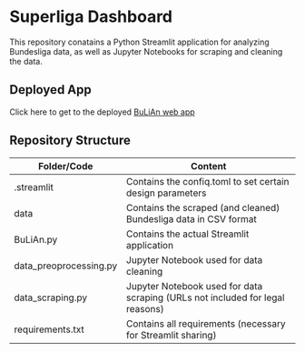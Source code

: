 # Superliga Dashboard

This repository conatains a Python Streamlit application for analyzing Bundesliga data, as well as Jupyter Notebooks for scraping and cleaning the data.

## Deployed App
Click here to get to the deployed [BuLiAn web app](https:"".py)

## Repository Structure
| Folder/Code | Content |
| ------------- | ------------- |
| .streamlit | Contains the confiq.toml to set certain design parameters |
| data | Contains the scraped (and cleaned) Bundesliga data in CSV format |
| BuLiAn.py | Contains the actual Streamlit application |
| data_preoprocessing.py | Jupyter Notebook used for data cleaning |
| data_scraping.py | Jupyter Notebook used for data scraping (URLs not included for legal reasons) |
| requirements.txt | Contains all requirements (necessary for Streamlit sharing) |
